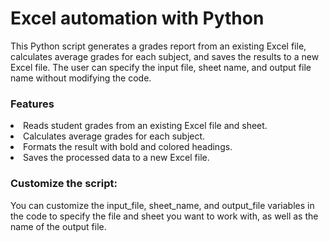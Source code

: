 # Excel automation with Python

This Python script generates a grades report from an existing Excel file, calculates average grades for each subject, and saves the results to a new Excel file. The user can specify the input file, sheet name, and output file name without modifying the code.

<h3>Features</h3>

<li>Reads student grades from an existing Excel file and sheet.</li>
<li>Calculates average grades for each subject.</li>
<li>Formats the result with bold and colored headings.</li>
<li>Saves the processed data to a new Excel file.</li>

<h3>Customize the script:</h3>
You can customize the input_file, sheet_name, and output_file variables in the code to specify the file and sheet you want to work with, as well as the name of the output file.
